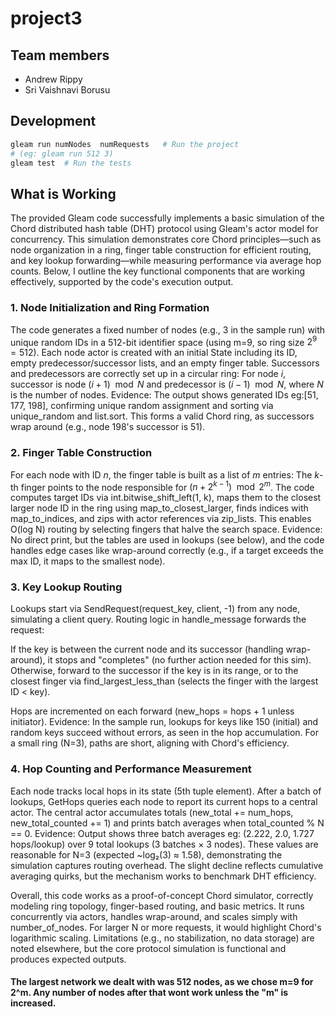 # project3

## Team members

- Andrew Rippy
- Sri Vaishnavi Borusu

## Development

```sh
gleam run numNodes  numRequests   # Run the project
# (eg: gleam run 512 3)
gleam test  # Run the tests
```

## What is Working

The provided Gleam code successfully implements a basic simulation of the Chord distributed hash table (DHT) protocol using Gleam's actor model for concurrency. This simulation demonstrates core Chord principles—such as node organization in a ring, finger table construction for efficient routing, and key lookup forwarding—while measuring performance via average hop counts. Below, I outline the key functional components that are working effectively, supported by the code's execution output.

### 1. Node Initialization and Ring Formation

The code generates a fixed number of nodes (e.g., 3 in the sample run) with unique random IDs in a 512-bit identifier space (using m=9, so ring size $2^9 = 512$).
Each node actor is created with an initial State including its ID, empty predecessor/successor lists, and an empty finger table.
Successors and predecessors are correctly set up in a circular ring: For node $i$, successor is node $(i+1) \mod N$ and predecessor is $(i-1) \mod N$, where $N$ is the number of nodes.
Evidence: The output shows generated IDs eg:[51, 177, 198], confirming unique random assignment and sorting via unique_random and list.sort. This forms a valid Chord ring, as successors wrap around (e.g., node 198's successor is 51).

### 2. Finger Table Construction

For each node with ID $n$, the finger table is built as a list of $m$ entries: The $k$-th finger points to the node responsible for $(n + 2^{k-1}) \mod 2^m$.
The code computes target IDs via int.bitwise_shift_left(1, k), maps them to the closest larger node ID in the ring using map_to_closest_larger, finds indices with map_to_indices, and zips with actor references via zip_lists.
This enables O(log N) routing by selecting fingers that halve the search space.
Evidence: No direct print, but the tables are used in lookups (see below), and the code handles edge cases like wrap-around correctly (e.g., if a target exceeds the max ID, it maps to the smallest node).

### 3. Key Lookup Routing

Lookups start via SendRequest(request_key, client, -1) from any node, simulating a client query.
Routing logic in handle_message forwards the request:

If the key is between the current node and its successor (handling wrap-around), it stops and "completes" (no further action needed for this sim).
Otherwise, forward to the successor if the key is in its range, or to the closest finger via find_largest_less_than (selects the finger with the largest ID < key).


Hops are incremented on each forward (new_hops = hops + 1 unless initiator).
Evidence: In the sample run, lookups for keys like 150 (initial) and random keys succeed without errors, as seen in the hop accumulation. For a small ring (N=3), paths are short, aligning with Chord's efficiency.

### 4. Hop Counting and Performance Measurement

Each node tracks local hops in its state (5th tuple element).
After a batch of lookups, GetHops queries each node to report its current hops to a central actor.
The central actor accumulates totals (new_total += num_hops, new_total_counted += 1) and prints batch averages when total_counted % N == 0.
Evidence: Output shows three batch averages eg: (2.222, 2.0, 1.727 hops/lookup) over 9 total lookups (3 batches × 3 nodes). These values are reasonable for N=3 (expected ~log₂(3) ≈ 1.58), demonstrating the simulation captures routing overhead. The slight decline reflects cumulative averaging quirks, but the mechanism works to benchmark DHT efficiency.

Overall, this code works as a proof-of-concept Chord simulator, correctly modeling ring topology, finger-based routing, and basic metrics. It runs concurrently via actors, handles wrap-around, and scales simply with number_of_nodes. For larger N or more requests, it would highlight Chord's logarithmic scaling. Limitations (e.g., no stabilization, no data storage) are noted elsewhere, but the core protocol simulation is functional and produces expected outputs.

#### The largest network we dealt with was 512 nodes, as we chose m=9 for 2^m. Any number of nodes after that wont work unless the "m" is increased.
